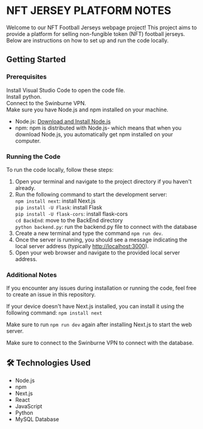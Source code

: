 # NFT JERSEY PLATFORM NOTES

Welcome to our NFT Football Jerseys webpage project! This project aims to provide a platform for selling non-fungible token (NFT) football jerseys. Below are instructions on how to set up and run the code locally.

## Getting Started

### Prerequisites
Install Visual Studio Code to open the code file.<br>
Install python.<br>
Connect to the Swinburne VPN.<br>
Make sure you have Node.js and npm installed on your machine.

- Node.js: [Download and Install Node.js](https://nodejs.org/)
- npm: npm is distributed with Node.js- which means that when you download Node.js, you automatically get npm installed on your computer.

### Running the Code
To run the code locally, follow these steps:

1. Open your terminal and navigate to the project directory if you haven't already.
2. Run the following command to start the development server:<br>
      `npm install next`: install Next.js <br>
      `pip install -U Flask`: install Flask <br>
      `pip install -U flask-cors`: install flask-cors <br>
      `cd BackEnd`: move to the BackEnd directory <br>
      `python backend.py`: run the backend.py file to connect with the database
3. Create a new terminal and type the command `npm run dev`. 
4. Once the server is running, you should see a message indicating the local server address (typically [http://localhost:3000](http://localhost:3000)).
5. Open your web browser and navigate to the provided local server address.

### Additional Notes
If you encounter any issues during installation or running the code, feel free to create an issue in this repository.

If your device doesn't have Next.js installed, you can install it using the following command: `npm install next`

Make sure to run `npm run dev` again after installing Next.js to start the web server.

Make sure to connect to the Swinburne VPN to connect with the database. 

## 🛠️ Technologies Used
- Node.js
- npm
- Next.js
- React
- JavaScript
- Python
- MySQL Database

